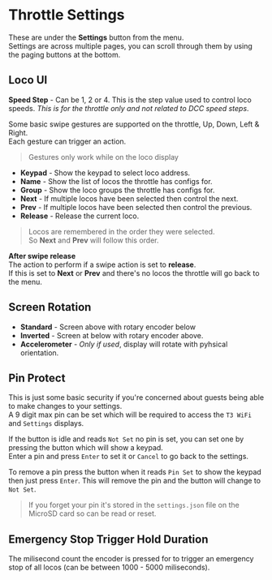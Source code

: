 # Throttle Settings

These are under the **Settings** button from the menu.\
Settings are across multiple pages, you can scroll through them by using the paging buttons at the bottom.

## Loco UI

**Speed Step** - Can be 1, 2 or 4. This is the step value used to control loco speeds. *This is for the throttle only and not related to DCC speed steps*.

Some basic swipe gestures are supported on the throttle, Up, Down, Left & Right.\
Each gesture can trigger an action.

> Gestures only work while on the loco display

* **Keypad** - Show the keypad to select loco address.
* **Name** - Show the list of locos the throttle has configs for.
* **Group** - Show the loco groups the throttle has configs for.
* **Next** - If multiple locos have been selected then control the next.
* **Prev** - If multiple locos have been selected then control the previous.
* **Release** - Release the current loco.

> Locos are remembered in the order they were selected.\
So **Next** and **Prev** will follow this order.

**After swipe release**\
The action to perform if a swipe action is set to **release**.\
If this is set to **Next** or **Prev** and there's no locos the throttle will go back to the menu.

## Screen Rotation

* **Standard** - Screen above with rotary encoder below
* **Inverted** - Screen at below with rotary encoder above.
* **Accelerometer** - *Only if used*, display will rotate with pyhsical orientation.

## Pin Protect

This is just some basic security if you're concerned about guests being able to make changes to your settings.\
A 9 digit max pin can be set which will be required to access the `T3 WiFi` and `Settings` displays.

If the button is idle and reads `Not Set` no pin is set, you can set one by pressing the button which will show a keypad.\
Enter a pin and press `Enter` to set it or `Cancel` to go back to the settings.

To remove a pin press the button when it reads `Pin Set` to show the keypad then just press `Enter`. This will remove the pin and the button will change to `Not Set`.

> If you forget your pin it's stored in the `settings.json` file on the MicroSD card so can be read or reset.

## Emergency Stop Trigger Hold Duration

The milisecond count the encoder is pressed for to trigger an emergency stop of all locos (can be between 1000 - 5000 miliseconds).
